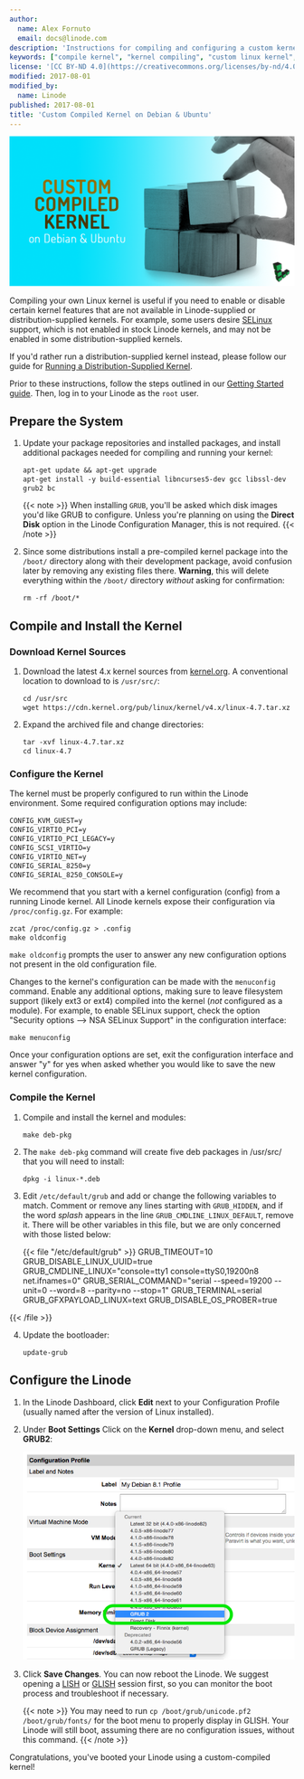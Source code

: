 ```yaml
---
author:
  name: Alex Fornuto
  email: docs@linode.com
description: 'Instructions for compiling and configuring a custom kernel your Debian or Ubuntu Linode'
keywords: ["compile kernel", "kernel compiling", "custom linux kernel", "custom linode", " debian", "ubuntu"]
license: '[CC BY-ND 4.0](https://creativecommons.org/licenses/by-nd/4.0)'
modified: 2017-08-01
modified_by:
  name: Linode
published: 2017-08-01
title: 'Custom Compiled Kernel on Debian & Ubuntu'
---
```


![Custom Compiled Kernel on Debian & Ubuntu](custom-compiled-kernel-on-debian-and-ubuntu.png "Custom Compiled Kernel on Debian & Ubuntu")

Compiling your own Linux kernel is useful if you need to enable or disable certain kernel features that are not available in Linode-supplied or distribution-supplied kernels. For example, some users desire [SELinux](http://en.wikipedia.org/wiki/Security-Enhanced_Linux) support, which is not enabled in stock Linode kernels, and may not be enabled in some distribution-supplied kernels.

If you'd rather run a distribution-supplied kernel instead, please follow our guide for [Running a Distribution-Supplied Kernel](/docs/tools-reference/custom-kernels-distros/run-a-distribution-supplied-kernel-with-kvm).

Prior to these instructions, follow the steps outlined in our [Getting Started guide](/docs/getting-started/). Then, log in to your Linode as the `root` user.

## Prepare the System

1.  Update your package repositories and installed packages, and install additional packages needed for compiling and running your kernel:

        apt-get update && apt-get upgrade
        apt-get install -y build-essential libncurses5-dev gcc libssl-dev grub2 bc

    {{< note >}}
When installing `GRUB`, you'll be asked which disk images you'd like GRUB to configure. Unless you're planning on using the **Direct Disk** option in the Linode Configuration Manager, this is not required.
{{< /note >}}

2.  Since some distributions install a pre-compiled kernel package into the `/boot/` directory along with their development package, avoid confusion later by removing any existing files there. **Warning**, this will delete everything within the `/boot/` directory _without_ asking for confirmation:

        rm -rf /boot/*

## Compile and Install the Kernel

### Download Kernel Sources

1.  Download the latest 4.x kernel sources from [kernel.org](http://kernel.org/). A conventional location to download to is `/usr/src/`:

        cd /usr/src
        wget https://cdn.kernel.org/pub/linux/kernel/v4.x/linux-4.7.tar.xz

2.  Expand the archived file and change directories:

        tar -xvf linux-4.7.tar.xz
        cd linux-4.7

### Configure the Kernel

The kernel must be properly configured to run within the Linode environment. Some required configuration options may include:

    CONFIG_KVM_GUEST=y
    CONFIG_VIRTIO_PCI=y
    CONFIG_VIRTIO_PCI_LEGACY=y
    CONFIG_SCSI_VIRTIO=y
    CONFIG_VIRTIO_NET=y
    CONFIG_SERIAL_8250=y
    CONFIG_SERIAL_8250_CONSOLE=y

We recommend that you start with a kernel configuration (config) from a running Linode kernel. All Linode kernels expose their configuration via `/proc/config.gz`. For example:

    zcat /proc/config.gz > .config
    make oldconfig

`make oldconfig` prompts the user to answer any new configuration options not present in the old configuration file.

Changes to the kernel's configuration can be made with the `menuconfig` command. Enable any additional options, making sure to leave filesystem support (likely ext3 or ext4) compiled into the kernel (*not* configured as a module). For example, to enable SELinux support, check the option "Security options --\> NSA SELinux Support" in the configuration interface:

    make menuconfig

Once your configuration options are set, exit the configuration interface and answer "y" for yes when asked whether you would like to save the new kernel configuration.

### Compile the Kernel

1.  Compile and install the kernel and modules:

        make deb-pkg

2.  The `make deb-pkg` command will create five deb packages in /usr/src/ that you will need to install:

        dpkg -i linux-*.deb

3.  Edit `/etc/default/grub` and add or change the following variables to match. Comment or remove any lines starting with `GRUB_HIDDEN`, and if the word *splash* appears in the line `GRUB_CMDLINE_LINUX_DEFAULT`, remove it. There will be other variables in this file, but we are only concerned with those listed below:

    {{< file "/etc/default/grub" >}}
GRUB_TIMEOUT=10
GRUB_DISABLE_LINUX_UUID=true
GRUB_CMDLINE_LINUX="console=tty1 console=ttyS0,19200n8 net.ifnames=0"
GRUB_SERIAL_COMMAND="serial --speed=19200 --unit=0 --word=8 --parity=no --stop=1"
GRUB_TERMINAL=serial
GRUB_GFXPAYLOAD_LINUX=text
GRUB_DISABLE_OS_PROBER=true

{{< /file >}}


4.  Update the bootloader:

        update-grub

## Configure the Linode

1.  In the Linode Dashboard, click **Edit** next to your Configuration Profile (usually named after the version of Linux installed).

2.  Under **Boot Settings** Click on the **Kernel** drop-down menu, and select **GRUB2**:

    ![The GRUB2 Option.](custom-kernel-grub2.png)

3.  Click **Save Changes**. You can now reboot the Linode. We suggest opening a [LISH](/docs/networking/using-the-linode-shell-lish) or [GLISH](/docs/networking/using-the-graphic-shell-glish) session first, so you can monitor the boot process and troubleshoot if necessary.

    {{< note >}}
You may need to run `cp /boot/grub/unicode.pf2 /boot/grub/fonts/` for the boot menu to properly display in GLISH. Your Linode will still boot, assuming there are no configuration issues, without this command.
{{< /note >}}

Congratulations, you've booted your Linode using a custom-compiled kernel!

